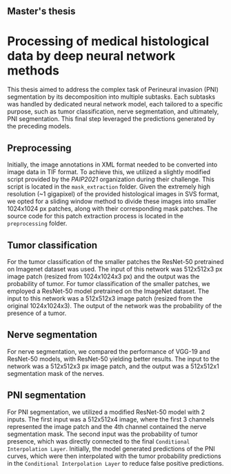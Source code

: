 ﻿## Master's thesis
# Processing of medical histological data by deep neural network methods

This thesis aimed to address the complex task of Perineural invasion (PNI) segmentation by its decomposition into multiple subtasks. Each subtasks was handled by dedicated neural network model, each tailored to a specific purpose, such as tumor classification, nerve segmentation, and ultimately, PNI segmentation. This final step leveraged the predictions generated by the preceding models.

## Preprocessing
Initially, the image annotations in XML format needed to be converted into image data in TIF format. To achieve this, we utilized a slightly modified script provided by the _PAIP2021_ organization during their challenge. This script is located in the `mask_extraction` folder. Given the extremely high resolution (~1 gigapixel) of the provided histological images in SVS format, we opted for a sliding window method to divide these images into smaller 1024x1024 px patches, along with their corresponding mask patches. The source code for this patch extraction process is located in the `preprocessing` folder.

## Tumor classification
For the tumor classification of the smaller patches the ResNet-50 pretrained on Imagenet dataset was used. The input of this network was 512x512x3 px image patch (resized from 1024x1024x3 px) and the output was the probability of tumor.
For tumor classification of the smaller patches, we employed a ResNet-50 model pretrained on the ImageNet dataset. The input to this network was a 512x512x3 image patch (resized from the original 1024x1024x3). The output of the network was the probability of the presence of a tumor.

## Nerve segmentation
For nerve segmentation, we compared the performance of VGG-19 and ResNet-50 models, with ResNet-50 yielding better results. The input to the network was a 512x512x3 px image patch, and the output was a 512x512x1 segmentation mask of the nerves.

## PNI segmentation
For PNI segmentation, we utilized a modified ResNet-50 model with 2 inputs. The first input was a 512x512x4 image, where the first 3 channels represented the image patch and the 4th channel contained the nerve segmentation mask. The second input was the probability of tumor presence, which was directly connected to the final `Conditional Interpolation Layer`. Initially, the model generated predictions of the PNI curves, which were then interpolated with the tumor probability predictions in the `Conditional Interpolation Layer` to reduce false positive predictions.
